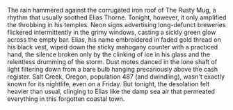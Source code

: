 The rain hammered against the corrugated iron roof of The Rusty Mug, a rhythm that usually soothed Elias Thorne. Tonight, however, it only amplified the throbbing in his temples.  Neon signs advertising long-defunct breweries flickered intermittently in the grimy windows, casting a sickly green glow across the empty bar.  Elias, his name embroidered in faded gold thread on his black vest, wiped down the sticky mahogany counter with a practiced hand, the silence broken only by the clinking of ice in his glass and the relentless drumming of the storm. Dust motes danced in the lone shaft of light filtering down from a bare bulb hanging precariously above the cash register.  Salt Creek, Oregon, population 487 (and dwindling), wasn't exactly known for its nightlife, even on a Friday. But tonight, the desolation felt heavier than usual, clinging to Elias like the damp sea air that permeated everything in this forgotten coastal town.
